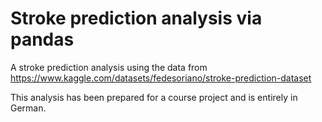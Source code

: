  # Stroke prediction analysis via pandas

A stroke prediction analysis using the data from https://www.kaggle.com/datasets/fedesoriano/stroke-prediction-dataset

This analysis has been prepared for a course project and is entirely in German.
